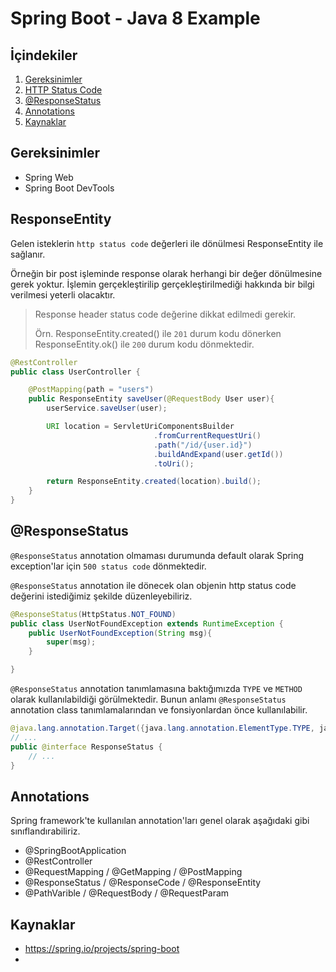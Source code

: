 # Spring Boot - Java 8 Example


## İçindekiler
1. [Gereksinimler](#gereksinimler)
2. [HTTP Status Code](#http-status-code)
3. [@ResponseStatus](#responsestatus)
4. [Annotations](#annotations)
5. [Kaynaklar](#kaynaklar)
	

## Gereksinimler
 * Spring Web
 * Spring Boot DevTools


## ResponseEntity
Gelen isteklerin `http status code` değerleri ile dönülmesi ResponseEntity ile sağlanır.

Örneğin bir post işleminde response olarak herhangi bir değer dönülmesine gerek yoktur. İşlemin gerçekleştirilip gerçekleştirilmediği hakkında bir bilgi verilmesi yeterli olacaktır. 

> Response header status code değerine dikkat edilmedi gerekir.  
> 
> Örn. ResponseEntity.created() ile `201` durum kodu dönerken ResponseEntity.ok() ile `200` durum kodu dönmektedir.

```java
@RestController
public class UserController {

    @PostMapping(path = "users")
    public ResponseEntity saveUser(@RequestBody User user){
        userService.saveUser(user);

        URI location = ServletUriComponentsBuilder
                                .fromCurrentRequestUri()
                                .path("/id/{user.id}")
                                .buildAndExpand(user.getId())
                                .toUri();

        return ResponseEntity.created(location).build();
    }
}
```

## @ResponseStatus

`@ResponseStatus` annotation olmaması durumunda default olarak Spring exception'lar için `500 status code` dönmektedir.  

`@ResponseStatus` annotation ile dönecek olan objenin http status code değerini istediğimiz şekilde düzenleyebiliriz.

```java
@ResponseStatus(HttpStatus.NOT_FOUND)
public class UserNotFoundException extends RuntimeException {
    public UserNotFoundException(String msg){
        super(msg);
    }

}
```

`@ResponseStatus` annotation tanımlamasına baktığımızda `TYPE` ve `METHOD` olarak kullanılabildiği görülmektedir. Bunun anlamı `@ResponseStatus` annotation class tanımlamalarından ve fonsiyonlardan önce kullanılabilir. 

```java
@java.lang.annotation.Target({java.lang.annotation.ElementType.TYPE, java.lang.annotation.ElementType.METHOD})
// ...
public @interface ResponseStatus {
    // ... 
}
```


## Annotations
Spring framework'te kullanılan annotation'ları genel olarak aşağıdaki gibi sınıflandırabiliriz.

- @SpringBootApplication
- @RestController
- @RequestMapping / @GetMapping / @PostMapping 
- @ResponseStatus / @ResponseCode / @ResponseEntity
- @PathVarible / @RequestBody / @RequestParam
  

## Kaynaklar
- https://spring.io/projects/spring-boot
- 

